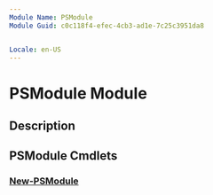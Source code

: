 ```yaml
---
Module Name: PSModule
Module Guid: c0c118f4-efec-4cb3-ad1e-7c25c3951da8


Locale: en-US
---
```


# PSModule Module
## Description


## PSModule Cmdlets
### [New-PSModule](New-PSModule.md)


